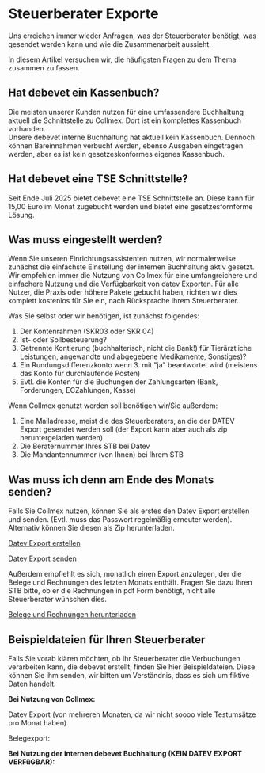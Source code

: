 # Steuerberater Exporte  

Uns erreichen immer wieder Anfragen, was der Steuerberater benötigt, was gesendet werden kann und wie die Zusammenarbeit aussieht. 

In diesem Artikel versuchen wir, die häufigsten Fragen zu dem Thema zusammen zu fassen.   

## Hat debevet ein Kassenbuch?   

Die meisten unserer Kunden nutzen für eine umfassendere Buchhaltung aktuell die Schnittstelle zu Collmex. Dort ist ein komplettes
Kassenbuch vorhanden.  
Unsere debevet interne Buchhaltung hat aktuell kein Kassenbuch. Dennoch können Bareinnahmen verbucht werden, ebenso Ausgaben eingetragen
werden, aber es ist kein gesetzeskonformes eigenes Kassenbuch.   

## Hat debevet eine TSE Schnittstelle?   

Seit Ende Juli 2025 bietet debevet eine TSE Schnittstelle an. Diese kann für 15,00 Euro im Monat zugebucht werden und bietet eine gesetzesfornforme Lösung.  


## Was muss eingestellt werden?   

Wenn Sie unseren Einrichtungsassistenten nutzen, wir normalerweise zunächst die einfachste Einstellung der internen Buchhaltung 
aktiv gesetzt. Wir empfehlen immer die Nutzung von Collmex für eine umfangreichere und einfachere Nutzung und die Verfügbarkeit von 
datev Exporten. Für alle Nutzer, die Praxis oder höhere Pakete gebucht haben, richten wir dies komplett kostenlos für Sie ein, nach Rücksprache 
Ihrem Steuerberater.   

Was Sie selbst oder wir benötigen, ist zunächst folgendes:  

1. Der Kontenrahmen (SKR03 oder SKR 04)  
2. Ist- oder Sollbesteuerung?  
3. Getrennte Kontierung (buchhalterisch, nicht die Bank!) für Tierärztliche Leistungen, angewandte und abgegebene Medikamente, Sonstiges)?  
4. Ein Rundungsdifferenzkonto wenn 3. mit "ja" beantwortet wird (meistens das Konto für durchlaufende Posten)    
5. Evtl. die Konten für die Buchungen der Zahlungsarten (Bank, Forderungen, ECZahlungen, Kasse) 

Wenn Collmex genutzt werden soll benötigen wir/Sie außerdem:   

1. Eine Mailadresse, meist die des Steuerberaters, an die der DATEV Export gesendet werden soll (der Export kann aber auch als zip heruntergeladen werden)  
2. Die Beraternummer Ihres STB bei Datev  
3. Die Mandantennummer (von Ihnen) bei Ihrem STB     

## Was muss ich denn am Ende des Monats senden?   

Falls Sie Collmex nutzen, können Sie als erstes den Datev Export erstellen und senden. (Evtl. muss das Passwort regelmäßig erneuter werden).   
Alternativ können Sie diesen als Zip herunterladen.

[Datev Export erstellen](https://handbuch.debevet.de/docs/Buchhaltung/Datev)   

[Datev Export senden](https://handbuch.debevet.de/docs/Buchhaltung/Datev#datev-export-versenden)

Außerdem empfiehlt es sich, monatlich einen Export anzulegen, der die Belege und Rechnungen des letzten Monats enthält. Fragen Sie dazu 
Ihren STB bitte, ob er die Rechnungen in pdf Form benötigt, nicht alle Steuerberater wünschen dies.  

[Belege und Rechnungen herunterladen](https://handbuch.debevet.de/docs/Administration/Administration#export-import)  

## Beispieldateien für Ihren Steuerberater  

Falls Sie vorab klären möchten, ob Ihr Steuerberater die Verbuchungen verarbeiten kann, die debevet erstellt, finden Sie hier
Beispieldateien. Diese können Sie ihm senden, wir bitten um Verständnis, dass es sich um fiktive Daten handelt.

**Bei Nutzung von Collmex:**    

Datev Export (von mehreren Monaten, da wir nicht soooo viele Testumsätze pro Monat haben)  
 


Belegexport:  



**Bei Nutzung der internen debevet Buchhaltung (KEIN DATEV EXPORT VERFüGBAR):**   

